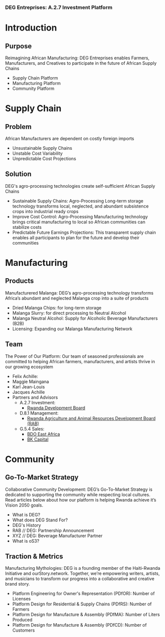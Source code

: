 ### DEG Entreprises: A.2.7 Investment Platform

# Introduction
## Purpose
Reimagining African Manufacturing: DEG Entreprises enables Farmers, Manufacturers, and Creatives to participate in the future of African Supply Chains
- Supply Chain Platform
- Manufacturing Platform
- Community Platform

# Supply Chain
## Problem
African Manufacturers are dependent on costly foreign imports
- Unsustainable Supply Chains
- Unstable Cost Variability
- Unpredictable Cost Projections

## Solution
DEG's agro-processing technologies create self-sufficient African Supply Chains
- Sustainable Supply Chains: Agro-Processing Long-term storage technology transforms local, neglected, and abundant subsistence crops into industrial ready crops
- Improve Cost Control: Agro-Processing Manufacturing technology brings critical manufacturing to local so African communities can stabilize costs
- Predictable Future Earnings Projections: This transparent supply chain enables all participants to plan for the future and develop their communities

# Manufacturing
## Products
Manufacturered Malanga: DEG’s agro-processing technology transforms Africa’s abundant and neglected Malanga crop into a suite of products
- Dried Malanga Chips: for long-term storage
- Malanga Slurry: for direct processing to Neutral Alcohol
- Malanga Neutral Alcohol: Supply for Alcoholic Beverage Manufacturers (B2B)
- Licensing: Expanding our Malanga Manufacturing Network

## Team
The Power of Our Platform: Our team of seasoned professionals are committed to helping African farmers, manufacturers, and artists thrive in our growing ecosystem
- Felix Achille:
- Maggie Maingana
- Karl Jean-Louis
- Jacques Achille
- Partners and Advisors
  - A.2.7 Investment:
    - [Rwanda Development Board](https://rdb.rw)
  - D.8.1 Management:
    - [Rwanda Agriculture and Animal Resources Development Board (RAB)](https://www.rab.gov.rw)
  - G.5.4 Sales:
    - [BDO East Africa](https://www.bdo-ea.com/en-gb/bdo-east-africa)
    - [BK Capital](https://bkcapital.rw)

# Community
## Go-To-Market Strategy
Collaborative Community Development: DEG’s Go-To-Market Strategy is dedicated to supporting the community while respecting local cultures. Read articles below about how our platform is helping Rwanda achieve it’s Vision 2050 goals.
- What is DEG?
- What does DEG Stand For?
- DEG's History
- RAB // DEG: Partnership Announcement
- XYZ // DEG: Beverage Manufacturer Partner
- What is oS3?

## Traction & Metrics
Manufacturing Mythologies: DEG is a founding member of the Haiti-Rwanda Initiative and ourStory.network. Together, we’re empowering writers, artists, and musicians to transform our progress into a collaborative and creative brand story.
- Platform Engineering for Owner's Representation (PDfOR): Number of Licenses
- Platform Design for Residential & Supply Chains (PDfRS): Number of Farmers
- Platform Design for Manufacture & Assembly (PDfMA): Number of Liters Produced
- Platform Design for Manufacture & Assembly (PDfCD): Number of Customers
